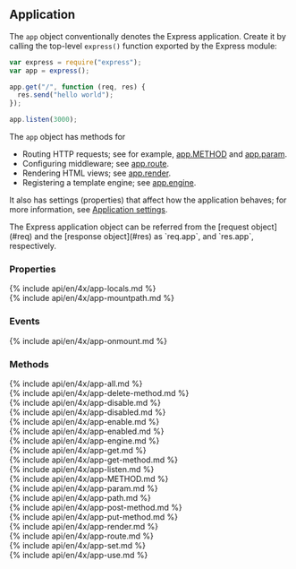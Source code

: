 <h2 id="app">Application</h2>

The `app` object conventionally denotes the Express application.
Create it by calling the top-level `express()` function exported by the Express module:

```js
var express = require("express");
var app = express();

app.get("/", function (req, res) {
  res.send("hello world");
});

app.listen(3000);
```

The `app` object has methods for

- Routing HTTP requests; see for example, [app.METHOD](#app.METHOD) and [app.param](#app.param).
- Configuring middleware; see [app.route](#app.route).
- Rendering HTML views; see [app.render](#app.render).
- Registering a template engine; see [app.engine](#app.engine).

It also has settings (properties) that affect how the application behaves;
for more information, see [Application settings](#app.settings.table).

<div class="doc-box doc-info" markdown="1">
The Express application object can be referred from the [request object](#req) and the [response object](#res) as `req.app`, and `res.app`, respectively.
</div>

<h3 id='app.properties'>Properties</h3>

<section markdown="1">
  {% include api/en/4x/app-locals.md %}
</section>

<section markdown="1">
  {% include api/en/4x/app-mountpath.md %}
</section>

<h3 id='app.events'>Events</h3>

<section markdown="1">
  {% include api/en/4x/app-onmount.md %}
</section>

<h3 id='app.methods'>Methods</h3>

<section markdown="1">
  {% include api/en/4x/app-all.md %}
</section>

<section markdown="1">
  {% include api/en/4x/app-delete-method.md %}
</section>

<section markdown="1">
  {% include api/en/4x/app-disable.md %}
</section>

<section markdown="1">
  {% include api/en/4x/app-disabled.md %}
</section>

<section markdown="1">
  {% include api/en/4x/app-enable.md %}
</section>

<section markdown="1">
  {% include api/en/4x/app-enabled.md %}
</section>

<section markdown="1">
  {% include api/en/4x/app-engine.md %}
</section>

<section markdown="1">
  {% include api/en/4x/app-get.md %}
</section>

<section markdown="1">
  {% include api/en/4x/app-get-method.md %}
</section>

<section markdown="1">
  {% include api/en/4x/app-listen.md %}
</section>

<section markdown="1">
  {% include api/en/4x/app-METHOD.md %}
</section>

<section markdown="1">
  {% include api/en/4x/app-param.md %}
</section>

<section markdown="1">
  {% include api/en/4x/app-path.md %}
</section>

<section markdown="1">
  {% include api/en/4x/app-post-method.md %}
</section>

<section markdown="1">
  {% include api/en/4x/app-put-method.md %}
</section>

<section markdown="1">
  {% include api/en/4x/app-render.md %}
</section>

<section markdown="1">
  {% include api/en/4x/app-route.md %}
</section>

<section markdown="1">
  {% include api/en/4x/app-set.md %}
</section>

<section markdown="1">
  {% include api/en/4x/app-use.md %}
</section>
